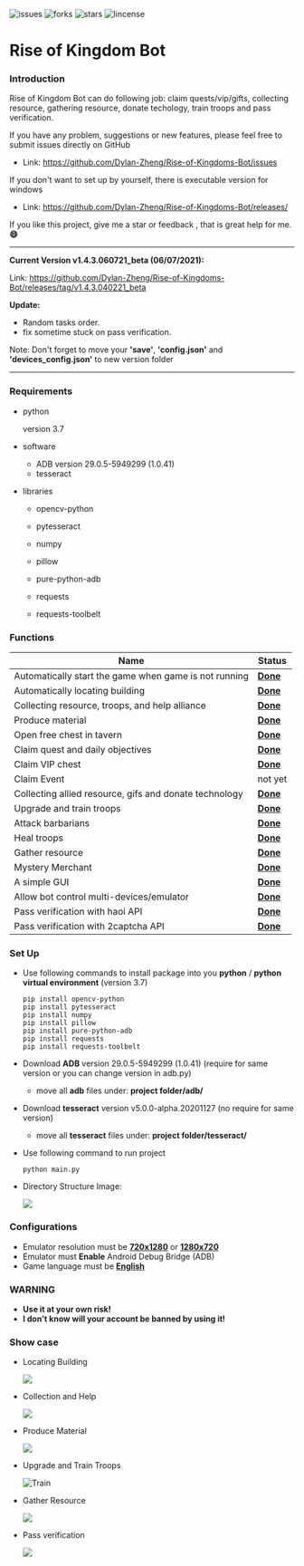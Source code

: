 ![issues](https://img.shields.io/github/issues/Dylan-Zheng/Rise-of-Kingdoms-Bot)
![forks](https://img.shields.io/github/forks/Dylan-Zheng/Rise-of-Kingdoms-Bot)
![stars](https://img.shields.io/github/stars/Dylan-Zheng/Rise-of-Kingdoms-Bot)
![lincense](https://img.shields.io/github/license/Dylan-Zheng/Rise-of-Kingdoms-Bot)

# Rise of Kingdom Bot

### **Introduction**

Rise of Kingdom Bot can do following job: claim quests/vip/gifts, collecting resource, gathering resource, donate techology, train troops and pass verification.

If you have any problem, suggestions or new features,  please feel free to submit issues directly on GitHub

- Link: https://github.com/Dylan-Zheng/Rise-of-Kingdoms-Bot/issues


If you don't want to set up by yourself, there is executable version for windows

- Link: https://github.com/Dylan-Zheng/Rise-of-Kingdoms-Bot/releases/


If you like this project, give me a star or feedback , that is great help for me. **:smile:**

------

**Current Version v1.4.3.060721_beta (06/07/2021):**

Link: https://github.com/Dylan-Zheng/Rise-of-Kingdoms-Bot/releases/tag/v1.4.3.040221_beta

**Update:**

- Random tasks order.
- fix sometime stuck on pass verification.

Note: Don't forget to move your **'save'**, **'config.json'** and **'devices_config.json'** to new version folder

------

### Requirements

- python

  version 3.7
  
- software

  - ADB  version 29.0.5-5949299 (1.0.41)
  - tesseract 

- libraries

  - opencv-python

  - pytesseract

  - numpy

  - pillow

  - pure-python-adb

  - requests
  
  - requests-toolbelt
  
    

### Functions

| Name                                                   | Status          |
| ------------------------------------------------------ | --------------- |
| Automatically start the game when game is not running  | **<u>Done</u>** |
| Automatically locating building                        | **<u>Done</u>** |
| Collecting resource, troops, and help alliance         | **<u>Done</u>** |
| Produce material                                       | **<u>Done</u>** |
| Open free chest in tavern                              | **<u>Done</u>** |
| Claim quest and daily objectives                       | **<u>Done</u>** |
| Claim VIP chest                                        | **<u>Done</u>** |
| Claim Event                                            | not yet         |
| Collecting allied resource, gifs and donate technology | **<u>Done</u>** |
| Upgrade and train troops                               | <u>**Done**</u> |
| Attack barbarians                                      | <u>**Done**</u> |
| Heal troops                                            | <u>**Done**</u> |
| Gather resource                                        | **<u>Done</u>** |
| Mystery Merchant                                       | <u>**Done**</u> |
| A simple GUI                                           | **<u>Done</u>** |
| Allow bot control multi-devices/emulator               | **<u>Done</u>** |
| Pass verification with haoi API                        | **<u>Done</u>** |
| Pass verification with 2captcha API                    | **<u>Done</u>** |



### Set Up

- Use following commands to install package into you **python** / **python virtual environment** (version 3.7)

  ```
  pip install opencv-python
  pip install pytesseract
  pip install numpy
  pip install pillow
  pip install pure-python-adb
  pip install requests
  pip install requests-toolbelt
  ```

- Download **ADB** version 29.0.5-5949299 (1.0.41) (require for same version or you can change version in adb.py)

  - move all **adb** files under: **project folder/adb/** 

- Download **tesseract** version v5.0.0-alpha.20201127 (no require for same version)

  - move all **tesseract** files under: **project folder/tesseract/** 

- Use following command to run project

  ```
  python main.py
  ```

- Directory Structure Image:

  ![](https://github.com/Dylan-Zheng/Rise-of-Kingdoms-Bot/blob/main/docs/structure.png?raw=true)



### Configurations

- Emulator resolution must be <u>**720x1280**</u> or <u>**1280x720**</u>
- Emulator must **Enable** Android Debug Bridge (ADB)
- Game language must be <u>**English**</u> 



### WARNING

- **Use it at your own risk!**
- **I don't know will your account be banned by using it!**



### Show case

- Locating Building

  ![](https://github.com/Dylan-Zheng/Rise-of-Kingdoms-Bot/blob/main/docs/init_building_pos.gif?raw=true)

- Collection and Help

  ![](https://github.com/Dylan-Zheng/Rise-of-Kingdoms-Bot/blob/main/docs/collecting.gif?raw=true)

- Produce Material

  ![](https://github.com/Dylan-Zheng/Rise-of-Kingdoms-Bot/blob/main/docs/metarials_production.gif?raw=true)

- Upgrade and Train Troops

  ![Train](https://github.com/Dylan-Zheng/Rise-of-Kingdoms-Bot/blob/main/docs/auto_train.gif?raw=true)

- Gather Resource

  ![](https://github.com/Dylan-Zheng/Rise-of-Kingdoms-Bot/blob/main/docs/gather_edit.gif?raw=true)

- Pass verification

  ![](https://github.com/Dylan-Zheng/Rise-of-Kingdoms-Bot/blob/main/docs/pass_verification.gif?raw=true)
